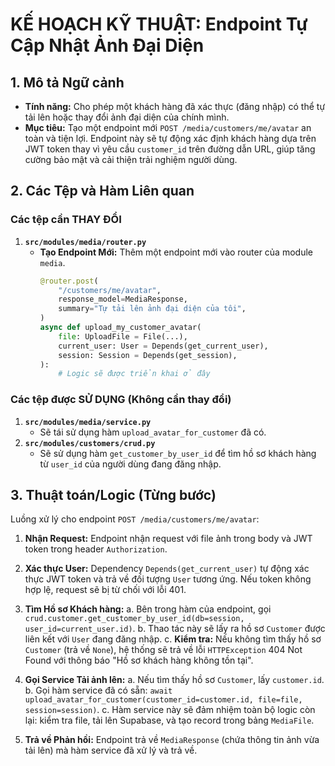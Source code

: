# KẾ HOẠCH KỸ THUẬT: Endpoint Tự Cập Nhật Ảnh Đại Diện

## 1. Mô tả Ngữ cảnh

- **Tính năng:** Cho phép một khách hàng đã xác thực (đăng nhập) có thể tự tải lên hoặc thay đổi ảnh đại diện của chính mình.
- **Mục tiêu:** Tạo một endpoint mới `POST /media/customers/me/avatar` an toàn và tiện lợi. Endpoint này sẽ tự động xác định khách hàng dựa trên JWT token thay vì yêu cầu `customer_id` trên đường dẫn URL, giúp tăng cường bảo mật và cải thiện trải nghiệm người dùng.

## 2. Các Tệp và Hàm Liên quan

### Các tệp cần THAY ĐỔI

1.  **`src/modules/media/router.py`**
    - **Tạo Endpoint Mới:** Thêm một endpoint mới vào router của module `media`.
      ```python
      @router.post(
          "/customers/me/avatar",
          response_model=MediaResponse,
          summary="Tự tải lên ảnh đại diện của tôi",
      )
      async def upload_my_customer_avatar(
          file: UploadFile = File(...),
          current_user: User = Depends(get_current_user),
          session: Session = Depends(get_session),
      ):
          # Logic sẽ được triển khai ở đây
      ```

### Các tệp được SỬ DỤNG (Không cần thay đổi)

1.  **`src/modules/media/service.py`**
    - Sẽ tái sử dụng hàm `upload_avatar_for_customer` đã có.
2.  **`src/modules/customers/crud.py`**
    - Sẽ sử dụng hàm `get_customer_by_user_id` để tìm hồ sơ khách hàng từ `user_id` của người dùng đang đăng nhập.

## 3. Thuật toán/Logic (Từng bước)

Luồng xử lý cho endpoint `POST /media/customers/me/avatar`:

1.  **Nhận Request:** Endpoint nhận request với file ảnh trong body và JWT token trong header `Authorization`.

2.  **Xác thực User:** Dependency `Depends(get_current_user)` tự động xác thực JWT token và trả về đối tượng `User` tương ứng. Nếu token không hợp lệ, request sẽ bị từ chối với lỗi 401.

3.  **Tìm Hồ sơ Khách hàng:**
    a. Bên trong hàm của endpoint, gọi `crud.customer.get_customer_by_user_id(db=session, user_id=current_user.id)`.
    b. Thao tác này sẽ lấy ra hồ sơ `Customer` được liên kết với `User` đang đăng nhập.
    c. **Kiểm tra:** Nếu không tìm thấy hồ sơ `Customer` (trả về `None`), hệ thống sẽ trả về lỗi `HTTPException` 404 Not Found với thông báo "Hồ sơ khách hàng không tồn tại".

4.  **Gọi Service Tải ảnh lên:**
    a. Nếu tìm thấy hồ sơ `Customer`, lấy `customer.id`.
    b. Gọi hàm service đã có sẵn: `await upload_avatar_for_customer(customer_id=customer.id, file=file, session=session)`.
    c. Hàm service này sẽ đảm nhiệm toàn bộ logic còn lại: kiểm tra file, tải lên Supabase, và tạo record trong bảng `MediaFile`.

5.  **Trả về Phản hồi:** Endpoint trả về `MediaResponse` (chứa thông tin ảnh vừa tải lên) mà hàm service đã xử lý và trả về.
